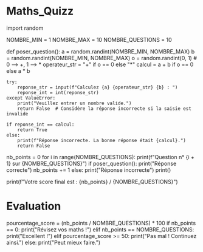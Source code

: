 # Maths_Quizz

import random

NOMBRE_MIN = 1
NOMBRE_MAX = 10
NOMBRE_QUESTIONS = 10

def poser_question():
    a = random.randint(NOMBRE_MIN, NOMBRE_MAX)
    b = random.randint(NOMBRE_MIN, NOMBRE_MAX)
    o = random.randint(0, 1)  # 0 --> +, 1 --> *
    operateur_str = "+" if o == 0 else "*"
    calcul = a + b if o == 0 else a * b

    try:
        reponse_str = input(f"Calculez {a} {operateur_str} {b} : ")
        reponse_int = int(reponse_str)
    except ValueError:
        print("Veuillez entrer un nombre valide.")
        return False  # Considère la réponse incorrecte si la saisie est invalide

    if reponse_int == calcul:
        return True
    else:
        print(f"Réponse incorrecte. La bonne réponse était {calcul}.")
        return False

nb_points = 0
for i in range(NOMBRE_QUESTIONS):
    print(f"Question n° {i + 1} sur {NOMBRE_QUESTIONS}")
    if poser_question():
        print("Réponse correcte")
        nb_points += 1
    else:
        print("Réponse incorrecte")
    print()

print(f"Votre score final est : {nb_points} / {NOMBRE_QUESTIONS}")

# Evaluation
pourcentage_score = (nb_points / NOMBRE_QUESTIONS) * 100
if nb_points == 0:
    print("Révisez vos maths !")
elif nb_points == NOMBRE_QUESTIONS:
    print("Excellent !")
elif pourcentage_score >= 50:
    print("Pas mal ! Continuez ainsi.")
else:
    print("Peut mieux faire.")
